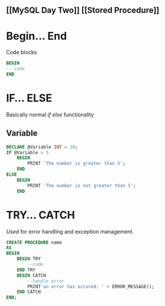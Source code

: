 [[MySQL Day Two]]
[[Stored Procedure]]
---
# Begin… End

Code blocks

```sql
BEGIN
-- code
END
```

# IF… ELSE

Basically normal *if else* functionality

## Variable

```sql
DECLARE @Variable INT = 10;
IF @Variable > 5
	BEGIN
		PRINT 'The number is greater than 5';
	END
ELSE
	BEGIN
		PRINT 'The number is not greater than 5';
	END
```

# TRY… CATCH

*Used* for error handling and exception management.

```sql
CREATE PROCEDURE name
AS
BEGIN
	BEGIN TRY
		--code
	END TRY
	BEGIN CATCH
		--handle error
		PRINT'an error has occured: ' + ERROR_MESSAGE();
	END CATCH
END;
```
